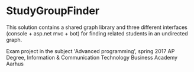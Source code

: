 # StudyGroupFinder
This solution contains a shared graph library and three different interfaces (console + asp.net mvc + bot) for finding related students in an undirected graph.

Exam project in the subject 'Advanced programming', spring 2017
AP Degree, Information & Communication Technology
Business Academy Aarhus
